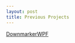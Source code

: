 ```yaml
---
layout: post
title: Previous Projects
---
```


[DownmarkerWPF](http://www.github.com/code52/DownmarkerWPF)